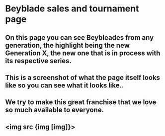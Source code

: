 <h1>Beyblade sales and tournament page</h1>

<h2>On this page you can see Beybleades from any generation, the highlight being the new Generation X, the new one that is in process with its respective series.<h2>

<h2>This is a screenshot of what the page itself looks like so you can see what it looks like..<h2>


<h2> We try to make this great franchise that we love so much available to everyone. <h2>


<img src {img [img]}>
